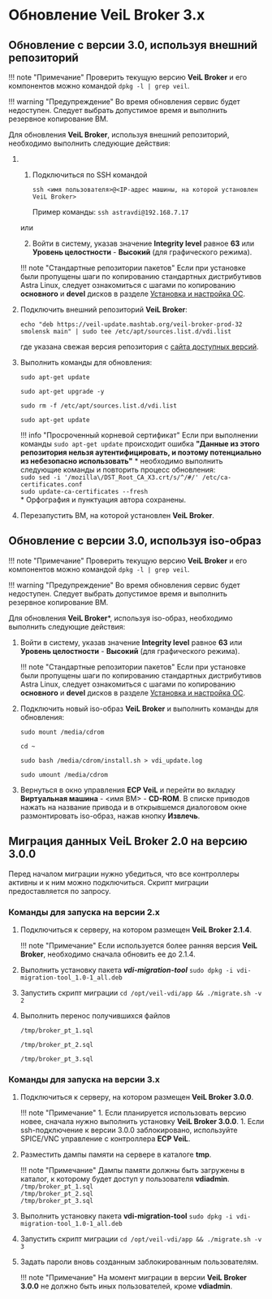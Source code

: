 # Обновление VeiL Broker 3.x

## Обновление с версии 3.0, используя внешний репозиторий

!!! note "Примечание"
    Проверить текущую версию **VeiL Broker** и его компонентов можно командой `dpkg -l | grep veil`.

!!! warning "Предупреждение"
    Во время обновления сервис будет недоступен. Следует выбрать допустимое время и выполнить резервное копирование ВМ.

Для обновления **VeiL Broker**, используя внешний репозиторий, необходимо выполнить следующие действия:

1. 1) Подключиться по SSH командой 

      `ssh <имя пользователя>@<IP-адрес машины, на которой установлен VeiL Broker>`
    
      Пример команды: `ssh astravdi@192.168.7.17`

    или 

    2) Войти в систему, указав значение **Integrity level** равное **63** или 
   **Уровень целостности** - **Высокий** (для графического режима).
   
      !!! note "Стандартные репозитории пакетов"
          Если при установке были пропущены шаги по копированию стандартных дистрибутивов Astra Linux, 
          следует ознакомиться с шагами по копированию **основного** и **devel** дисков 
          в разделе [Установка и настройка ОС](../engineer_guide/install_os/index.md).

1. Подключить внешний репозиторий **VeiL Broker**:

    ```
    echo "deb https://veil-update.mashtab.org/veil-broker-prod-32 smolensk main" | sudo tee /etc/apt/sources.list.d/vdi.list
    ```
    где указана свежая версия репозитория с [сайта доступных версий](https://veil-update.mashtab.org/).
 
1. Выполнить команды для обновления:

    `sudo apt-get update`
     
    `sudo apt-get upgrade -y`
     
    `sudo rm -f /etc/apt/sources.list.d/vdi.list`
     
    `sudo apt-get update`
     
    !!! info "Просроченный корневой сертификат"
         Если при выполнении команды `sudo apt-get update` происходит ошибка 
         **"Данные из этого репозитория нельзя аутентифицировать, и поэтому потенциально 
         из небезопасно использовать"** \* необходимо выполнить следующие команды и повторить 
         процесс обновления:  
         `sudo sed -i '/mozilla\/DST_Root_CA_X3.crt/s/^/#/' /etc/ca-certificates.conf`  
         `sudo update-ca-certificates --fresh`  
         \* Орфография и пунктуация автора сохранены.

1. Перезапустить ВМ, на которой установлен **VeiL Broker**.  

## Обновление с версии 3.0, используя iso-образ

!!! note "Примечание"
    Проверить текущую версию **VeiL Broker** и его компонентов можно командой `dpkg -l | grep veil`.

!!! warning "Предупреждение"
    Во время обновления сервис будет недоступен. Следует выбрать допустимое время и выполнить резервное копирование ВМ.

Для обновления **VeiL Broker***, используя iso-образ, необходимо выполнить следующие действия: 

1. Войти в систему, указав значение **Integrity level** равное **63** или 
   **Уровень целостности** - **Высокий** (для графического режима).
   
    !!! note "Стандартные репозитории пакетов"
        Если при установке были пропущены шаги по копированию стандартных дистрибутивов Astra Linux, 
        следует ознакомиться с шагами по копированию **основного** и **devel** дисков 
        в разделе [Установка и настройка ОС](../engineer_guide/install_os/index.md).

1. Подключить новый iso-образ **VeiL Broker** и выполнить 
   команды для обновления:

    `sudo mount /media/cdrom`
     
    `cd ~`
   
    `sudo bash /media/cdrom/install.sh > vdi_update.log`
    
    `sudo umount /media/cdrom`
       
1. Вернуться в окно управления **ECP VeiL** и перейти во вкладку **Виртуальная машина** - <имя ВМ> - **CD-ROM**. 
   В списке приводов нажать на название привода и в открывшемся диалоговом окне размонтировать 
   iso-образ, нажав кнопку **Извлечь**.
 

## Миграция данных VeiL Broker 2.0 на версию 3.0.0

Перед началом миграции нужно убедиться, что все контроллеры активны и к ним можно 
подключиться. Скрипт миграции предоставляется по запросу.

### Команды для запуска на версии 2.x

1. Подключиться к серверу, на котором размещен **VeiL Broker 2.1.4**. 
   
    !!! note "Примечание"
        Если используется более ранняя версия **VeiL Broker**, необходимо сначала обновить ее до 2.1.4.

2. Выполнить установку пакета **_vdi-migration-tool_** 
`sudo dpkg -i vdi-migration-tool_1.0-1_all.deb`

3. Запустить скрипт миграции
`cd /opt/veil-vdi/app && ./migrate.sh -v 2`

4. Выполнить перенос получившихся файлов

      `/tmp/broker_pt_1.sql` 
 
      `/tmp/broker_pt_2.sql` 
 
      `/tmp/broker_pt_3.sql`


### Команды для запуска на версии 3.x

1. Подключиться к серверу, на котором размещен **VeiL Broker 3.0.0**.

    !!! note "Примечание"
        1. Если планируется использовать версию новее, сначала нужно выполнить установку **VeiL Broker 3.0.0**.
        1. Если ssh-подключение к версии 3.0.0 заблокировано, используйте SPICE/VNC 
           управление с контроллера **ECP VeiL**.

2. Разместить дампы памяти на сервере в каталоге **tmp**.

    !!! note "Примечание"
        Дампы памяти должны быть загружены в каталог, к которому будет доступ у пользователя 
        **vdiadmin**.  
        `/tmp/broker_pt_1.sql`   
        `/tmp/broker_pt_2.sql`    
        `/tmp/broker_pt_3.sql`

3. Выполнить установку пакета **vdi-migration-tool** 
`sudo dpkg -i vdi-migration-tool_1.0-1_all.deb`

4. Запустить скрипт миграции
`cd /opt/veil-vdi/app && ./migrate.sh -v 3`

5. Задать пароли вновь созданным заблокированным пользователям. 

    !!! note "Примечание"
        На момент миграции в версии **VeiL Broker 3.0.0** не должно быть иных пользователей, кроме **vdiadmin**.
